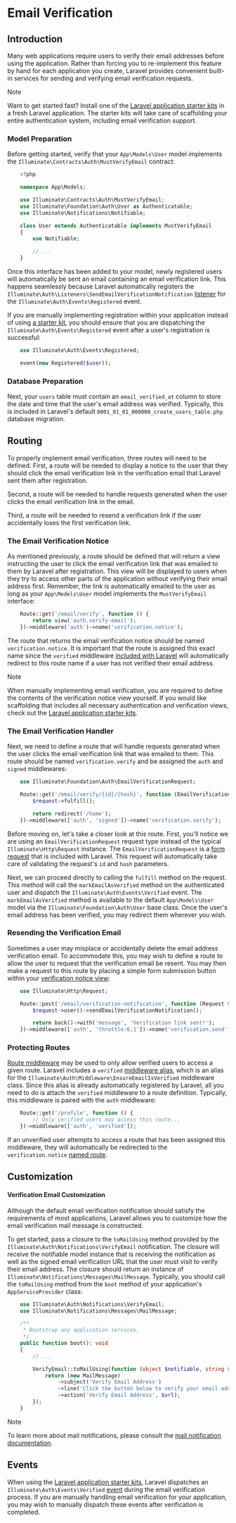 # Email Verification

<a name="introduction"></a>
## Introduction

Many web applications require users to verify their email addresses before using the application. Rather than forcing you to re-implement this feature by hand for each application you create, Laravel provides convenient built-in services for sending and verifying email verification requests.

> [!NOTE]  
> Want to get started fast? Install one of the [Laravel application starter kits](/docs/starter-kits) in a fresh Laravel application. The starter kits will take care of scaffolding your entire authentication system, including email verification support.

<a name="model-preparation"></a>
### Model Preparation

Before getting started, verify that your `App\Models\User` model implements the `Illuminate\Contracts\Auth\MustVerifyEmail` contract:

```php
    <?php

    namespace App\Models;

    use Illuminate\Contracts\Auth\MustVerifyEmail;
    use Illuminate\Foundation\Auth\User as Authenticatable;
    use Illuminate\Notifications\Notifiable;

    class User extends Authenticatable implements MustVerifyEmail
    {
        use Notifiable;

        // ...
    }
```

Once this interface has been added to your model, newly registered users will automatically be sent an email containing an email verification link. This happens seamlessly because Laravel automatically registers the `Illuminate\Auth\Listeners\SendEmailVerificationNotification` [listener](/docs/events) for the `Illuminate\Auth\Events\Registered` event.

If you are manually implementing registration within your application instead of using [a starter kit](/docs/starter-kits), you should ensure that you are dispatching the `Illuminate\Auth\Events\Registered` event after a user's registration is successful:

```php
    use Illuminate\Auth\Events\Registered;

    event(new Registered($user));
```

<a name="database-preparation"></a>
### Database Preparation

Next, your `users` table must contain an `email_verified_at` column to store the date and time that the user's email address was verified. Typically, this is included in Laravel's default `0001_01_01_000000_create_users_table.php` database migration.

<a name="verification-routing"></a>
## Routing

To properly implement email verification, three routes will need to be defined. First, a route will be needed to display a notice to the user that they should click the email verification link in the verification email that Laravel sent them after registration.

Second, a route will be needed to handle requests generated when the user clicks the email verification link in the email.

Third, a route will be needed to resend a verification link if the user accidentally loses the first verification link.

<a name="the-email-verification-notice"></a>
### The Email Verification Notice

As mentioned previously, a route should be defined that will return a view instructing the user to click the email verification link that was emailed to them by Laravel after registration. This view will be displayed to users when they try to access other parts of the application without verifying their email address first. Remember, the link is automatically emailed to the user as long as your `App\Models\User` model implements the `MustVerifyEmail` interface:

```php
    Route::get('/email/verify', function () {
        return view('auth.verify-email');
    })->middleware('auth')->name('verification.notice');
```

The route that returns the email verification notice should be named `verification.notice`. It is important that the route is assigned this exact name since the `verified` middleware [included with Laravel](#protecting-routes) will automatically redirect to this route name if a user has not verified their email address.

> [!NOTE]  
> When manually implementing email verification, you are required to define the contents of the verification notice view yourself. If you would like scaffolding that includes all necessary authentication and verification views, check out the [Laravel application starter kits](/docs/starter-kits).

<a name="the-email-verification-handler"></a>
### The Email Verification Handler

Next, we need to define a route that will handle requests generated when the user clicks the email verification link that was emailed to them. This route should be named `verification.verify` and be assigned the `auth` and `signed` middlewares:

```php
    use Illuminate\Foundation\Auth\EmailVerificationRequest;

    Route::get('/email/verify/{id}/{hash}', function (EmailVerificationRequest $request) {
        $request->fulfill();

        return redirect('/home');
    })->middleware(['auth', 'signed'])->name('verification.verify');
```

Before moving on, let's take a closer look at this route. First, you'll notice we are using an `EmailVerificationRequest` request type instead of the typical `Illuminate\Http\Request` instance. The `EmailVerificationRequest` is a [form request](/docs/validation#form-request-validation) that is included with Laravel. This request will automatically take care of validating the request's `id` and `hash` parameters.

Next, we can proceed directly to calling the `fulfill` method on the request. This method will call the `markEmailAsVerified` method on the authenticated user and dispatch the `Illuminate\Auth\Events\Verified` event. The `markEmailAsVerified` method is available to the default `App\Models\User` model via the `Illuminate\Foundation\Auth\User` base class. Once the user's email address has been verified, you may redirect them wherever you wish.

<a name="resending-the-verification-email"></a>
### Resending the Verification Email

Sometimes a user may misplace or accidentally delete the email address verification email. To accommodate this, you may wish to define a route to allow the user to request that the verification email be resent. You may then make a request to this route by placing a simple form submission button within your [verification notice view](#the-email-verification-notice):

```php
    use Illuminate\Http\Request;

    Route::post('/email/verification-notification', function (Request $request) {
        $request->user()->sendEmailVerificationNotification();

        return back()->with('message', 'Verification link sent!');
    })->middleware(['auth', 'throttle:6,1'])->name('verification.send');
```

<a name="protecting-routes"></a>
### Protecting Routes

[Route middleware](/docs/middleware) may be used to only allow verified users to access a given route. Laravel includes a `verified` [middleware alias](/docs/middleware#middleware-alias), which is an alias for the `Illuminate\Auth\Middleware\EnsureEmailIsVerified` middleware class. Since this alias is already automatically registered by Laravel, all you need to do is attach the `verified` middleware to a route definition. Typically, this middleware is paired with the `auth` middleware:

```php
    Route::get('/profile', function () {
        // Only verified users may access this route...
    })->middleware(['auth', 'verified']);
```

If an unverified user attempts to access a route that has been assigned this middleware, they will automatically be redirected to the `verification.notice` [named route](/docs/routing#named-routes).

<a name="customization"></a>
## Customization

<a name="verification-email-customization"></a>
#### Verification Email Customization

Although the default email verification notification should satisfy the requirements of most applications, Laravel allows you to customize how the email verification mail message is constructed.

To get started, pass a closure to the `toMailUsing` method provided by the `Illuminate\Auth\Notifications\VerifyEmail` notification. The closure will receive the notifiable model instance that is receiving the notification as well as the signed email verification URL that the user must visit to verify their email address. The closure should return an instance of `Illuminate\Notifications\Messages\MailMessage`. Typically, you should call the `toMailUsing` method from the `boot` method of your application's `AppServiceProvider` class:

```php
    use Illuminate\Auth\Notifications\VerifyEmail;
    use Illuminate\Notifications\Messages\MailMessage;

    /**
     * Bootstrap any application services.
     */
    public function boot(): void
    {
        // ...

        VerifyEmail::toMailUsing(function (object $notifiable, string $url) {
            return (new MailMessage)
                ->subject('Verify Email Address')
                ->line('Click the button below to verify your email address.')
                ->action('Verify Email Address', $url);
        });
    }
```

> [!NOTE]  
> To learn more about mail notifications, please consult the [mail notification documentation](/docs/notifications#mail-notifications).

<a name="events"></a>
## Events

When using the [Laravel application starter kits](/docs/starter-kits), Laravel dispatches an `Illuminate\Auth\Events\Verified` [event](/docs/events) during the email verification process. If you are manually handling email verification for your application, you may wish to manually dispatch these events after verification is completed.
